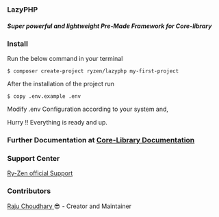 ### LazyPHP

##### Super powerful and lightweight Pre-Made Framework for Core-library

### Install

Run the below command in your terminal
```
$ composer create-project ryzen/lazyphp my-first-project
```

After the installation of the project run
```
$ copy .env.example .env
```
Modify .env Configuration according to your system and,

Hurry !! Everything is ready and up.

### Further Documentation at <a href="https://github.com/r-y-z-e-n/core-library">Core-Library Documentation</a>

### Support Center
<a href="https://docs.8beez.com/support">Ry-Zen official Support</a>

### Contributors
<a href="https://rajuchoudhary.com.np/"> Raju Choudhary </a> 😎 - Creator and Maintainer